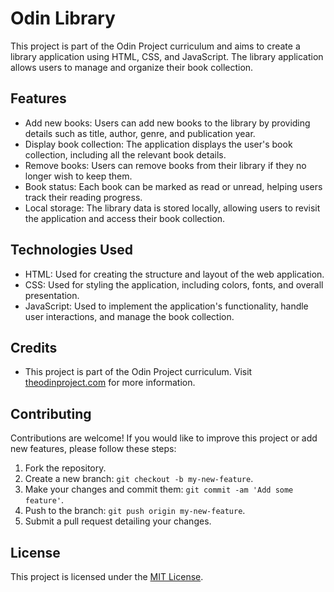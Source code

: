 # Odin Library

This project is part of the Odin Project curriculum and aims to create a library application using HTML, CSS, and JavaScript. The library application allows users to manage and organize their book collection.

## Features

- Add new books: Users can add new books to the library by providing details such as title, author, genre, and publication year.
- Display book collection: The application displays the user's book collection, including all the relevant book details.
- Remove books: Users can remove books from their library if they no longer wish to keep them.
- Book status: Each book can be marked as read or unread, helping users track their reading progress.
- Local storage: The library data is stored locally, allowing users to revisit the application and access their book collection.

## Technologies Used

- HTML: Used for creating the structure and layout of the web application.
- CSS: Used for styling the application, including colors, fonts, and overall presentation.
- JavaScript: Used to implement the application's functionality, handle user interactions, and manage the book collection.

## Credits

- This project is part of the Odin Project curriculum. Visit [theodinproject.com](https://www.theodinproject.com) for more information.

## Contributing

Contributions are welcome! If you would like to improve this project or add new features, please follow these steps:

1. Fork the repository.
2. Create a new branch: `git checkout -b my-new-feature`.
3. Make your changes and commit them: `git commit -am 'Add some feature'`.
4. Push to the branch: `git push origin my-new-feature`.
5. Submit a pull request detailing your changes.

## License

This project is licensed under the [MIT License](LICENSE).
